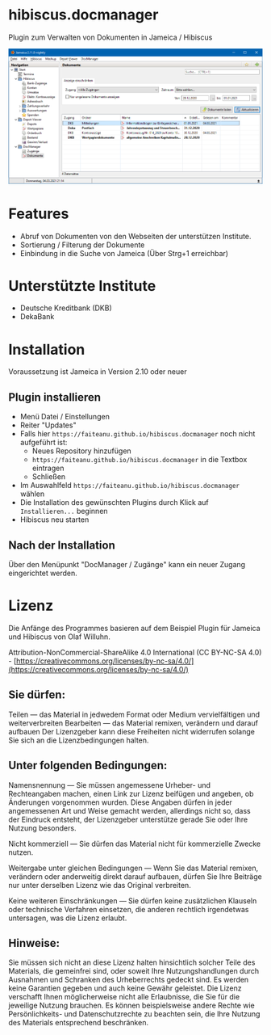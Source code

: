 hibiscus.docmanager
====================

Plugin zum Verwalten von Dokumenten in Jameica / Hibiscus

![Dokumente](docs/Dokumente.png)

# Features
* Abruf von Dokumenten von den Webseiten der unterstützen Institute.
* Sortierung / Filterung der Dokumente
* Einbindung in die Suche von Jameica (Über Strg+1 erreichbar)

# Unterstützte Institute
* Deutsche Kreditbank (DKB)
* DekaBank

# Installation
Voraussetzung ist Jameica in Version 2.10 oder neuer

## Plugin installieren
* Menü Datei / Einstellungen
* Reiter "Updates"
* Falls hier `https://faiteanu.github.io/hibiscus.docmanager` noch nicht aufgeführt ist:
    * Neues Repository hinzufügen
    * `https://faiteanu.github.io/hibiscus.docmanager` in die Textbox eintragen
    * Schließen
* Im Auswahlfeld `https://faiteanu.github.io/hibiscus.docmanager` wählen
* Die Installation des gewünschten Plugins durch Klick auf `Installieren...` beginnen
* Hibiscus neu starten

## Nach der Installation
Über den Menüpunkt "DocManager / Zugänge" kann ein neuer Zugang eingerichtet werden.

# Lizenz
Die Anfänge des Programmes basieren auf dem Beispiel Plugin für Jameica und Hibiscus von Olaf Willuhn.

Attribution-NonCommercial-ShareAlike 4.0 International (CC BY-NC-SA 4.0) - [https://creativecommons.org/licenses/by-nc-sa/4.0/](https://creativecommons.org/licenses/by-nc-sa/4.0/)

## Sie dürfen:
Teilen — das Material in jedwedem Format oder Medium vervielfältigen und weiterverbreiten
Bearbeiten — das Material remixen, verändern und darauf aufbauen
Der Lizenzgeber kann diese Freiheiten nicht widerrufen solange Sie sich an die Lizenzbedingungen halten.

## Unter folgenden Bedingungen:
Namensnennung — Sie müssen angemessene Urheber- und Rechteangaben machen, einen Link zur Lizenz beifügen und angeben, ob Änderungen vorgenommen wurden. Diese Angaben dürfen in jeder angemessenen Art und Weise gemacht werden, allerdings nicht so, dass der Eindruck entsteht, der Lizenzgeber unterstütze gerade Sie oder Ihre Nutzung besonders.

Nicht kommerziell — Sie dürfen das Material nicht für kommerzielle Zwecke nutzen.

Weitergabe unter gleichen Bedingungen — Wenn Sie das Material remixen, verändern oder anderweitig direkt darauf aufbauen, dürfen Sie Ihre Beiträge nur unter derselben Lizenz wie das Original verbreiten.

Keine weiteren Einschränkungen — Sie dürfen keine zusätzlichen Klauseln oder technische Verfahren einsetzen, die anderen rechtlich irgendetwas untersagen, was die Lizenz erlaubt.

## Hinweise:
Sie müssen sich nicht an diese Lizenz halten hinsichtlich solcher Teile des Materials, die gemeinfrei sind, oder soweit Ihre Nutzungshandlungen durch Ausnahmen und Schranken des Urheberrechts gedeckt sind.
Es werden keine Garantien gegeben und auch keine Gewähr geleistet. Die Lizenz verschafft Ihnen möglicherweise nicht alle Erlaubnisse, die Sie für die jeweilige Nutzung brauchen. Es können beispielsweise andere Rechte wie Persönlichkeits- und Datenschutzrechte zu beachten sein, die Ihre Nutzung des Materials entsprechend beschränken.
